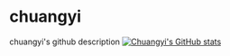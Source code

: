 # chuangyi
chuangyi's github description
[![Chuangyi's GitHub stats](https://github-readme-stats.vercel.app/api?username=chuangyi)](https://github.com/chuangyi/chuangyi)
